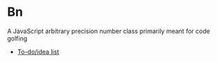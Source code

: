 # Bn
A JavaScript arbitrary precision number class primarily meant for code golfing

- [To-do/idea list](https://hackmd.io/IwUwDAxgzA7ATATgLQgKzACxIwDmDpBDOAuCYBCVBHAM2KiA)
